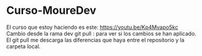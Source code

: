 # Curso-MoureDev
El curso que estoy haciendo es este: https://youtu.be/Kp4Mvapo5kc
Cambio desde la rama dev
git pull : para ver si los cambios se han aplicado. El git pull me descarga las diferencias que haya entre el repositorio y la carpeta local.